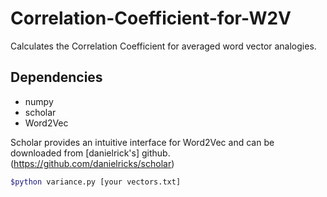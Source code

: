 # Correlation-Coefficient-for-W2V
Calculates the Correlation Coefficient for averaged word vector analogies. 

## Dependencies
* numpy
* scholar 
* Word2Vec

Scholar provides an intuitive interface for Word2Vec and can be downloaded from [danielrick's] github. (https://github.com/danielricks/scholar)



```bash
$python variance.py [your vectors.txt]
```


